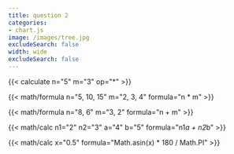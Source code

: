 ```yaml
---
title: question 2 
categories:
- chart.js
image: /images/tree.jpg
excludeSearch: false
width: wide
excludeSearch: false
---
```




{{< calculate n="5" m="3" op="*" >}}


{{< math/formula n="5, 10, 15" m="2, 3, 4" formula="n * m" >}}

{{< math/formula n="8, 6" m="3, 2" formula="n + m" >}}


<!-- {{< math/calculator >}} -->

<!-- {{< math/calculator formula="(n1+n2)^3" >}} -->



{{< math/calc n1="2" n2="3" a="4" b="5" formula="n1*a + n2*b" >}}

{{< math/calc x="0.5" formula="Math.asin(x) * 180 / Math.PI" >}}
